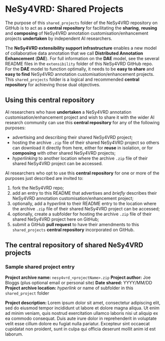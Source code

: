 # NeSy4VRD: Shared Projects

The purpose of this `shared_projects` folder of the NeSy4VRD repository on GitHub is to act as a **central repository** for facilitating the **sharing**, **reusing** and **composing** of NeSy4VRD annotation customisation/enhancement projects **undertaken** by independent AI researchers.

The **NeSy4VRD extensibility support infrastructure** enables a new model of collaborative data annotation that we call **Distributed Annotation Enhancement** (**DAE**). For full information on the **DAE** model, see the several README files in the `extensibility` folder of this NeSy4VRD GitHub repo.  For the **DAE** model to function optimally, it needs to be **easy to share** and **easy to find** NeSy4VRD annotation customisation/enhancement projects. This `shared_projects` folder is a logical and recommended **central repository** for achieving those dual objectives.

## Using this central repository

AI researchers who have **undertaken** a NeSy4VRD annotation customisation/enhancement project and wish to share it with the wider AI research community can use this **central repository** for any of the following purposes:
* advertising and describing their shared NeSy4VRD project;
* hosting the archive `.zip` file of their shared NeSy4VRD project so others can download it directly from here, either for **reuse** in isolation, or for **composing** with other shared NeSy4VRD projects;
* *hyperlinking* to another location where the archive `.zip` file of their shared NeSy4VRD project can be accessed. 

AI researchers who opt to use this **central repository** for one or more of the purposes just described are invited to:
1. fork the NeSy4VRD repo;
2. add an entry to this README that advertises and *briefly* describes their NeSy4VRD annotation customisation/enhancement project;
3. optionally, add a *hyperlink* to their README entry to the location where the archive `.zip` file of their shared NeSy4VRD project can be accessed;
4. optionally, create a subfolder for hosting the archive `.zip` file of their shared NeSy4VRD project here on GitHub;
5. submit a GitHub **pull request** to have their amendments to this `shared_projects` **central repository** incorporated on GitHub.

## The central repository of shared NeSy4VRD projects

### Sample shared project entry

**Project archive name:** `nesy4vrd_<projectName>.zip`
**Project author:** Joe Bloggs (plus optional email or personal site)
**Date shared:** YYYY/MM/DD
**Project archive location:** *hyperlink* or name of subfolder in this `shared_project` folder

**Project description:**
Lorem ipsum dolor sit amet, consectetur adipiscing elit, sed do eiusmod tempor incididunt ut labore et dolore magna aliqua. Ut enim ad minim veniam, quis nostrud exercitation ullamco laboris nisi ut aliquip ex ea commodo consequat. Duis aute irure dolor in reprehenderit in voluptate velit esse cillum dolore eu fugiat nulla pariatur. Excepteur sint occaecat cupidatat non proident, sunt in culpa qui officia deserunt mollit anim id est laborum.







